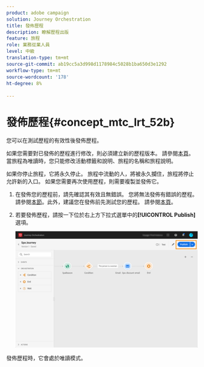 ```yaml
---
product: adobe campaign
solution: Journey Orchestration
title: 發佈歷程
description: 瞭解歷程出版
feature: 旅程
role: 業務從業人員
level: 中級
translation-type: tm+mt
source-git-commit: ab19cc5a3d998d1178984c5028b1ba650d3e1292
workflow-type: tm+mt
source-wordcount: '178'
ht-degree: 8%

---
```



# 發佈歷程{#concept_mtc_lrt_52b}

您可以在測試歷程的有效性後發佈歷程。

如果您需要對已發佈的歷程進行修改，則必須建立新的歷程版本。 請參閱[本頁](../building-journeys/journey-versions.md)。當旅程為唯讀時，您只能修改活動標籤和說明、旅程的名稱和旅程說明。

如果你停止旅程，它將永久停止。 旅程中流動的人，將被永久攔住，旅程將停止允許新的入口。 如果您需要再次使用歷程，則需要複製並發佈它。

1. 在發佈您的歷程前，請先確認其有效且無錯誤。 您將無法發佈有錯誤的歷程。 請參閱[本節](../about/troubleshooting.md#section_h3q_kqk_fhb)。此外，建議您在發佈前先測試您的歷程。 請參閱[本頁](../building-journeys/testing-the-journey.md)。
1. 若要發佈歷程，請按一下位於右上方下拉式選單中的&#x200B;**[!UICONTROL Publish]**&#x200B;選項。

   ![](../assets/journeyuc1_18.png)

發佈歷程時，它會處於唯讀模式。
